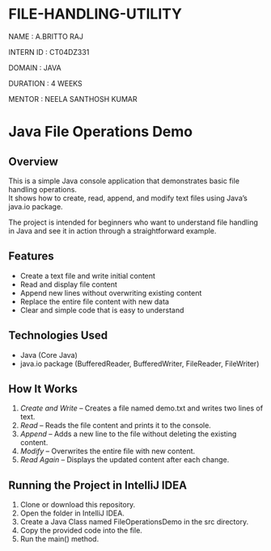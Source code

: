 # FILE-HANDLING-UTILITY



NAME : A.BRITTO RAJ

INTERN ID : CT04DZ331

DOMAIN : JAVA

DURATION : 4 WEEKS

MENTOR : NEELA SANTHOSH KUMAR



# Java File Operations Demo

## Overview

This is a simple Java console application that demonstrates basic file handling operations.  
It shows how to create, read, append, and modify text files using Java’s java.io package.  

The project is intended for beginners who want to understand file handling in Java and see it in action through a straightforward example.

## Features

- Create a text file and write initial content
- Read and display file content
- Append new lines without overwriting existing content
- Replace the entire file content with new data
- Clear and simple code that is easy to understand

## Technologies Used

- Java (Core Java)
- java.io package (BufferedReader, BufferedWriter, FileReader, FileWriter)

## How It Works

1. *Create and Write* – Creates a file named demo.txt and writes two lines of text.
2. *Read* – Reads the file content and prints it to the console.
3. *Append* – Adds a new line to the file without deleting the existing content.
4. *Modify* – Overwrites the entire file with new content.
5. *Read Again* – Displays the updated content after each change.

## Running the Project in IntelliJ IDEA

1. Clone or download this repository.
2. Open the folder in IntelliJ IDEA.
3. Create a Java Class named FileOperationsDemo in the src directory.
4. Copy the provided code into the file.
5. Run the main() method.

